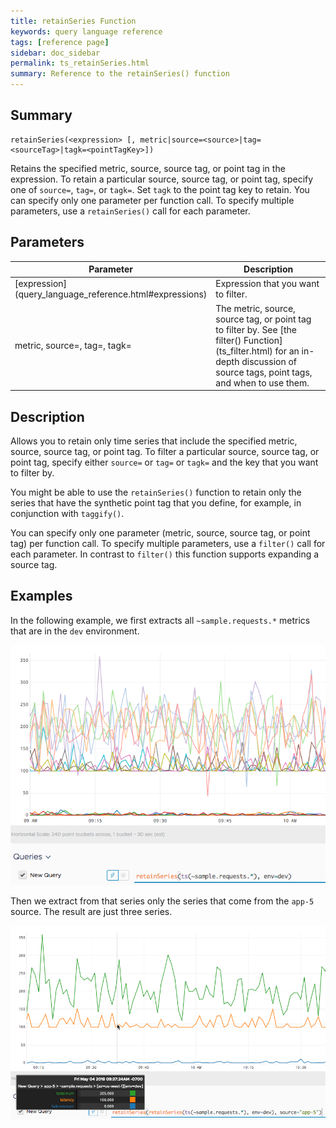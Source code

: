 ```yaml
---
title: retainSeries Function
keywords: query language reference
tags: [reference page]
sidebar: doc_sidebar
permalink: ts_retainSeries.html
summary: Reference to the retainSeries() function
---
```


## Summary
```
retainSeries(<expression> [, metric|source=<source>|tag=<sourceTag>|tagk=<pointTagKey>])
```

Retains the specified metric, source, source tag, or point tag in the expression.  To retain a particular source, source tag, or point tag, specify one of `source=`, `tag=`, or `tagk=`. Set `tagk` to the point tag key to retain. You can specify only one parameter per function call. To specify multiple parameters, use a `retainSeries()` call for each parameter.

<!-- No key is required to retain a metric. =>What does that mean? -->

## Parameters
<table>
<tbody>
<thead>
<tr><th width="20%">Parameter</th><th width="80%">Description</th></tr>
</thead>
<tr>
<td markdown="span"> [expression](query_language_reference.html#expressions)</td>
<td>Expression that you want to filter.</td>
</tr>
<tr>
<td>metric, source=, tag=, tagk=</td>
<td>The metric, source, source tag, or point tag to filter by. See [the filter() Function](ts_filter.html) for an in-depth discussion of source tags, point tags, and when to use them. </td></tr>
</tbody>
</table>

## Description

Allows you to retain only time series that include the specified metric, source, source tag, or point tag. To filter a particular source, source tag, or point tag, specify either `source=` or `tag=` or `tagk=` and the key that you want to filter by.

You might be able to use the `retainSeries()` function to retain only the series that have the synthetic point tag that you define, for example, in conjunction with `taggify()`.

You can specify only one parameter (metric, source, source tag, or point tag) per function call. To specify multiple parameters, use a `filter()` call for each parameter. In contrast to `filter()` this function supports expanding a source tag.


## Examples

In the following example, we first extracts all `~sample.requests.*` metrics that are in the `dev` environment.

![retain series 1](images/ts_retain_series_1.png)

Then we extract from that series only the series that come from the `app-5` source. The result are just three series.

![retain series 2](images/ts_retain_series_2.png)
